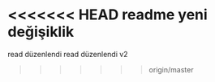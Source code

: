 <<<<<<< HEAD
readme yeni değişiklik
=======
read 
düzenlendi
read düzenlendi v2
>>>>>>> origin/master
